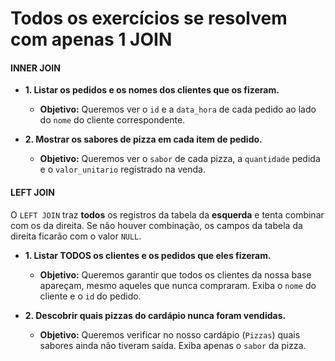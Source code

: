 # Todos os exercícios se resolvem com apenas 1 JOIN

#### **INNER JOIN**

* **1. Listar os pedidos e os nomes dos clientes que os fizeram.**

    * **Objetivo:** Queremos ver o `id` e a `data_hora` de cada pedido ao lado do `nome` do cliente correspondente.

* **2. Mostrar os sabores de pizza em cada item de pedido.**

    * **Objetivo:** Queremos ver o `sabor` de cada pizza, a `quantidade` pedida e o `valor_unitario` registrado na venda.

#### **LEFT JOIN**

O `LEFT JOIN` traz **todos** os registros da tabela da **esquerda** e tenta combinar com os da direita. Se não houver combinação, os campos da tabela da direita ficarão com o valor `NULL`.

  * **1. Listar TODOS os clientes e os pedidos que eles fizeram.**

      * **Objetivo:** Queremos garantir que todos os clientes da nossa base apareçam, mesmo aqueles que nunca compraram. Exiba o `nome` do cliente e o `id` do pedido.

  * **2. Descobrir quais pizzas do cardápio nunca foram vendidas.**

      * **Objetivo:** Queremos verificar no nosso cardápio (`Pizzas`) quais sabores ainda não tiveram saída. Exiba apenas o `sabor` da pizza.